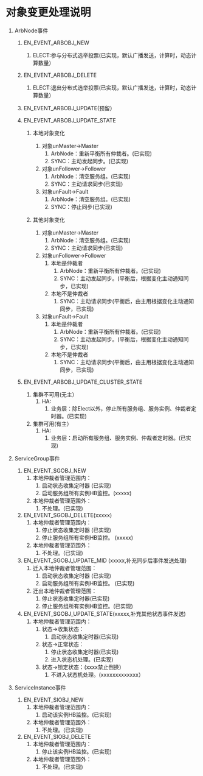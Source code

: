 # 对象变更处理说明 #
1. ArbNode事件
	1. EN_EVENT_ARBOBJ_NEW
		1. ELECT:参与分布式选举投票(已实现，默认广播发送，计算时，动态计算数量）
	2. EN_EVENT_ARBOBJ_DELETE
		1. ELECT:退出分布式选举投票(已实现，默认广播发送，计算时，动态计算数量）
	3. EN_EVENT_ARBOBJ_UPDATE(预留）
	4. EN_EVENT_ARBOBJ_UPDATE_STATE
		1. 本地对象变化
			1. 对象unMaster->Master
				1. ArbNode：重新平衡所有仲裁者。(已实现)
				2. SYNC：主动发起同步。(已实现)
			2. 对象unFollower->Follower
				1. ArbNode：清空服务组。(已实现)
				2. SYNC：主动请求同步(已实现)
			3. 对象unFault->Fault
				1. ArbNode：清空服务组。(已实现)
				2. SYNC：停止同步(已实现)
				
		2. 其他对象变化
			1. 对象unMaster->Master
				1. ArbNode：清空服务组。(已实现)
				2. SYNC：主动请求同步(已实现)
			2. 对象unFollower->Follower
				1. 本地是仲裁者
					1.  ArbNode：重新平衡所有仲裁者。(已实现)
					2.  SYNC：主动发起同步。(平衡后，根据变化主动通知同步，已实现)
				2.	本地不是仲裁者
					1.	SYNC：主动请求同步(平衡后，由主用根据变化主动通知同步，已实现)
			3. 对象unFault->Fault
				1. 本地是仲裁者
					1. ArbNode：重新平衡所有仲裁者。(已实现)
					2. SYNC：主动发起同步。(平衡后，根据变化主动通知同步，已实现)
				2. 本地不是仲裁者
					1. SYNC：主动请求同步(平衡后，由主用根据变化主动通知同步，已实现)
				
	5. EN_EVENT_ARBOBJ_UPDATE_CLUSTER_STATE	
		1. 集群不可用(无主）
			1. HA: 
				1. 业务层：除Elect以外，停止所有服务组、服务实例、仲裁者定时器。(已实现)
		2. 集群可用(有主）
			1. HA:
				1. 业务层：启动所有服务组、服务实例、仲裁者定时器。(已实现)


2. ServiceGroup事件
	1. EN_EVENT_SGOBJ_NEW
		1. 本地仲裁者管理范围内：
			1. 启动状态收集定时器 (已实现)
			2. 启动服务组所有实例HB监控。(xxxxx)
		2. 本地仲裁者管理范围外：
			1. 不处理。(已实现)
	2. EN_EVENT_SGOBJ_DELETE(xxxxx)
		1. 本地仲裁者管理范围内：
			1. 停止状态收集定时器 (已实现)
			2. 停止服务组所有实例HB监控。 (xxxxx)
		2. 本地仲裁者管理范围外：
			1. 不处理。(已实现)
	3. EN_EVENT_SGOBJ_UPDATE_MID (xxxxx,补充同步后事件发送处理)
		1. 迁入本地仲裁者管理范围：
			1. 启动状态收集定时器 (已实现)
			2. 启动服务组所有实例HB监控。 (已实现)
		2. 迁出本地仲裁者管理范围：
			1. 停止状态收集定时器(已实现)
			2. 停止服务组所有实例HB监控。(已实现)
	4. EN_EVENT_SGOBJ_UPDATE_STATE(xxxxx,补充其他状态事件发送)
		1. 本地仲裁者管理范围内：
			1. 状态->收集状态：
				1. 启动状态收集定时器(已实现)
			2. 状态->正常状态：
				1. 停止状态收集定时器(已实现)
				2. 进入状态机处理。(已实现)
			3. 状态->锁定状态：(xxxx禁止倒换）
				1. 不进入状态机处理。(xxxxxxxxxxxxx）

3. ServiceInstance事件
	1. EN_EVENT_SIOBJ_NEW
		1. 本地仲裁者管理范围内：
			1. 启动该实例HB监控。(已实现)
		2. 本地仲裁者管理范围外：
			1. 不处理。(已实现)
	2. EN_EVENT_SIOBJ_DELETE
		1. 本地仲裁者管理范围内：
			1. 停止该实例HB监控。(已实现)
		2. 本地仲裁者管理范围外：
			1. 不处理。(已实现)
